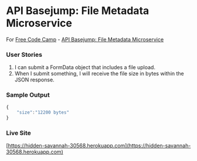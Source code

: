 # API Basejump: File Metadata Microservice


For [Free Code Camp](http://freecodecamp.com) - [API Basejump: File Metadata Microservice](https://www.freecodecamp.com/challenges/file-metadata-microservice)


### User Stories

1. I can submit a FormData object that includes a file upload.
2. When I submit something, I will receive the file size in bytes within the JSON response.


### Sample Output


```javascript
{
	"size":"12200 bytes"
}
```


### Live Site
[https://hidden-savannah-30568.herokuapp.com](https://hidden-savannah-30568.herokuapp.com)
